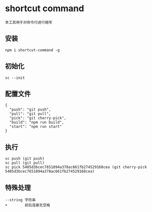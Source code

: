 # shortcut command

```node
本工具用于对命令行进行缩写
```


## 安装

```node
npm i shortcut-command -g
```

## 初始化

```node
sc --init
```

## 配置文件

```node
{
  "push": "git push",
  "pull": "git pull",
  "pick": "git cherry-pick",
  "build": "npm run build",
  "start": "npm run start"
}
```

## 执行

```node
sc push (git push)
sc pull (git pull)
sc pick 5405d3bcec7651894a378ac661fb274529168cea (git cherry-pick 5405d3bcec7651894a378ac661fb274529168cea)
```


## 特殊处理

```node
--string 字符串
+        前后连接无空格
```
